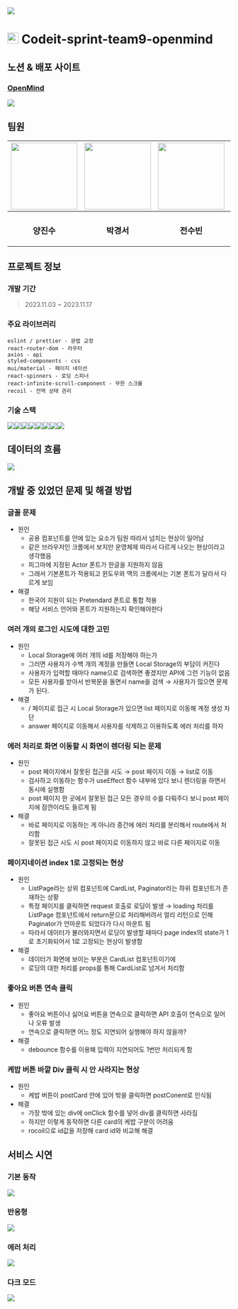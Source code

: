 <img src='./src/asset/post/nav-img.svg' >

# <img src='./public/favicon.png' width=25px heght=25px> Codeit-sprint-team9-openmind

## 노션 & 배포 사이트

### [OpenMind](https://open-mind-nu.vercel.app/)

<a href="https://sable-wavelength-4a8.notion.site/9-a526328efb6244e9b979f0e513678a04">
  <img src="https://img.shields.io/badge/Notion-000000?style=for-the-badge&logo=Notion&logoColor=white">
</a>

## 팀원

| <a href="https://github.com/Accept77"> <img src='https://avatars.githubusercontent.com/u/101549519?v=4' width=150px height=150px></a> | <a href="https://github.com/zermzerm"><img src='https://avatars.githubusercontent.com/u/91651812?v=4' width=150px height=150px></a> | <a href="https://github.com/SoobinJ"><img src='https://avatars.githubusercontent.com/u/77039033?v=4' width=150px height=150px></a> | <a href="https://github.com/youdame"><img src='https://avatars.githubusercontent.com/u/112458620?v=4' width=150px height=150px></a> |
| :-----------------------------------------------------------------------------------------------------------------------------------: | :---------------------------------------------------------------------------------------------------------------------------------: | :--------------------------------------------------------------------------------------------------------------------------------: | :---------------------------------------------------------------------------------------------------------------------------------: |
|                                                            <h3>양진수</h3>                                                            |                                                           <h3>박경서</h3>                                                           |                                                          <h3>전수빈</h3>                                                           |                                                           <h3>조유담</h3>                                                           |

## 프로젝트 정보

### 개발 기간

> 2023.11.03 ~ 2023.11.17

### 주요 라이브러리

```
eslint / prettier - 문법 교정
react-router-dom - 라우터
axios - api
styled-components - css
mui/material - 페이지 네이션
react-spinners - 로딩 스피너
react-infinite-scroll-component - 무한 스크롤
recoil - 전역 상태 관리
```

### 기술 스택

<img src="https://img.shields.io/badge/html5-E34F26?style=for-the-badge&logo=html5&logoColor=white"><img src="https://img.shields.io/badge/javascript-F7DF1E?style=for-the-badge&logo=javascript&logoColor=white"><img src="https://img.shields.io/badge/react-61DAFB?style=for-the-badge&logo=react&logoColor=white"><img src="https://img.shields.io/badge/styledcomponents-DB7093?style=for-the-badge&logo=styledcomponents&logoColor=white"><img src="https://img.shields.io/badge/reactrouter-CA4245?style=for-the-badge&logo=reactrouter&logoColor=white"><img src="https://img.shields.io/badge/nodedotjs-339933?style=for-the-badge&logo=nodedotjs&logoColor=white"><img src="https://img.shields.io/badge/eslint-4B32C3?style=for-the-badge&logo=eslint&logoColor=white"><img src="https://img.shields.io/badge/prettier-F7B93E?style=for-the-badge&logo=prettier&logoColor=white">

## 데이터의 흐름

<img src="./src/asset/etc/데이터 흐름.png">

## 개발 중 있었던 문제 및 해결 방법

### 글꼴 문제

- 원인
  - 공용 컴포넌트를 안에 있는 요소가 팀원 따라서 넘치는 현상이 일어남
  - 같은 브라우저인 크롬에서 보지만 운영체제 따라서 다르게 나오는 현상이라고 생각했음
  - 피그마에 지정된 Actor 폰트가 한글을 지원하지 않음
  - 그래서 기본폰트가 적용되고 윈도우와 맥의 크롬에서는 기본 폰트가 달라서 다르게 보임
- 해결
  - 한국어 지원이 되는 Pretendard 폰트로 통합 적용
  - 해당 서비스 언어와 폰트가 지원하는지 확인해야한다

### 여러 개의 로그인 시도에 대한 고민

- 원인
  - Local Storage에 여러 개의 id를 저장해야 하는가
  - 그러면 사용자가 수백 개의 계정을 만들면 Local Storage의 부담이 커진다
  - 사용자가 입력할 때마다 name으로 검색하면 좋겠지만 API에 그런 기능이 없음
  - 모든 사용자를 받아서 반복문을 돌면서 name을 검색 → 사용자가 많으면 문제가 된다.
- 해결
  - / 페이지로 접근 시 Local Storage가 있으면 list 페이지로 이동해 계정 생성 차단
  - answer 페이지로 이동해서 사용자를 삭제하고 이용하도록 에러 처리를 하자

### 에러 처리로 화면 이동할 시 화면이 렌더링 되는 문제

- 원인
  - post 페이지에서 잘못된 접근을 시도 → post 페이지 이동 → list로 이동
  - 검사하고 이동하는 함수가 useEffect 함수 내부에 있다 보니 렌더링을 하면서 동시에 실행함
  - post 페이지 한 곳에서 잘못된 접근 모든 경우의 수를 다뤄주다 보니 post 페이지에 잠깐이라도 들르게 됨
- 해결
  - 바로 페이지로 이동하는 게 아니라 중간에 에러 처리를 분리해서 route에서 처리함
  - 잘못된 접근 시도 시 post 페이지로 이동하지 않고 바로 다른 페이지로 이동

### 페이지네이션 index 1로 고정되는 현상

- 원인
  - ListPage라는 상위 컴포넌트에 CardList, Paginator라는 하위 컴포넌트가 존재하는 상황
  - 특정 페이지를 클릭하면 request 호출로 로딩이 발생 → loading 처리를 ListPage 컴포넌트에서 return문으로 처리해버려서 얼리 리턴으로 인해 Paginator가 언마운트 되었다가 다시 마운트 됨
  - 따라서 데이터가 불러와지면서 로딩이 발생할 때마다 page index의 state가 1로 초기화되어서 1로 고정되는 현상이 발생함
- 해결
  - 데이터가 화면에 보이는 부분은 CardList 컴포넌트이기에
  - 로딩의 대한 처리를 props를 통해 CardList로 넘겨서 처리함

### 좋아요 버튼 연속 클릭

- 원인
  - 좋아요 버튼이나 싫어요 버튼을 연속으로 클릭하면 API 호출이 연속으로 일어나 오류 발생
  - 연속으로 클릭하면 어느 정도 지연되어 실행해야 하지 않을까?
- 해결
  - debounce 함수를 이용해 입력이 지연되어도 1번만 처리되게 함

### 케밥 버튼 바깥 Div 클릭 시 안 사라지는 현상

- 원인
  - 케밥 버튼이 postCard 안에 있어 밖을 클릭하면 postConent로 인식됨
- 해결
  - 가장 밖에 있는 div에 onClick 함수를 넣어 div를 클릭하면 사라짐
  - 하지만 이렇게 동작하면 다른 card의 케밥 구분이 어려움
  - rocoil으로 id값을 저장해 card id와 비교해 해결

## 서비스 시연

### 기본 동작

<img src="./src/asset/etc/기본 동작.gif">

### 반응형

<img src="./src/asset/etc/반응형.gif">

### 에러 처리

<img src="./src/asset/etc/에러 처리.gif">

### 다크 모드

<img src="./src/asset/etc/다크모드.gif">
